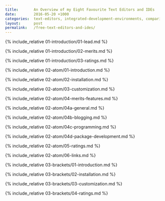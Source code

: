 ```yaml
---
title:       An Overview of my Eight Favourite Text Editors and IDEs
date:        2016-05-20 +1000
categories:  text-editors, integrated-development-environments, comparisons
layout:      post
permalink:   /free-text-editors-and-ides/
---
```


<!-- 01-Introduction-->
{% include_relative 01-introduction/01-lead.md %}

{% include_relative 01-introduction/02-merits.md %}

{% include_relative 01-introduction/03-ratings.md %}

<!-- 02-Atom-->
{% include_relative 02-atom/01-introduction.md %}

{% include_relative 02-atom/02-installation.md %}

{% include_relative 02-atom/03-customization.md %}

<!-- (02-Atom)-03-Merits/Features-->
{% include_relative 02-atom/04-merits-features.md %}

{% include_relative 02-atom/04a-general.md %}

{% include_relative 02-atom/04b-blogging.md %}

{% include_relative 02-atom/04c-programming.md %}

{% include_relative 02-atom/04d-package-development.md %}

<!-- (02-Atom)-04-Ratings-->
{% include_relative 02-atom/05-ratings.md %}

{% include_relative 02-atom/06-links.md %}

<!-- Brackets-->
{% include_relative 03-brackets/01-introduction.md %}

{% include_relative 03-brackets/02-installation.md %}

{% include_relative 03-brackets/03-customization.md %}

{% include_relative 03-brackets/04-ratings.md %}

